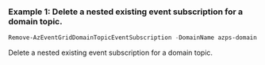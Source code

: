 ### Example 1: Delete a nested existing event subscription for a domain topic.
```powershell
Remove-AzEventGridDomainTopicEventSubscription -DomainName azps-domain -EventSubscriptionName azps-eventsub -ResourceGroupName azps_test_group_eventgrid -TopicName azps-topic
```

Delete a nested existing event subscription for a domain topic.